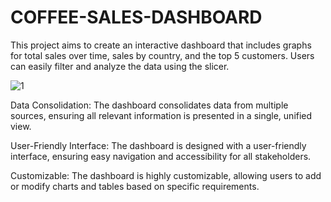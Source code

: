 # COFFEE-SALES-DASHBOARD
This project aims to create an interactive dashboard that includes graphs for total sales over time, sales by country, and the top 5 customers. Users can easily filter and analyze the data using the slicer.


![1](https://github.com/user-attachments/assets/1db543eb-7f3f-4bb8-8fc1-41a89d7b3abd)


Data Consolidation: The dashboard consolidates data from multiple sources, ensuring all relevant information is presented in a single, unified view.

User-Friendly Interface: The dashboard is designed with a user-friendly interface, ensuring easy navigation and accessibility for all stakeholders.

Customizable: The dashboard is highly customizable, allowing users to add or modify charts and tables based on specific requirements.
